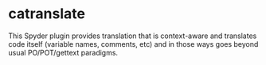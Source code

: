 # catranslate
This Spyder plugin provides translation that is context-aware and translates code itself (variable names, comments, etc) and in those ways goes beyond usual PO/POT/gettext paradigms.
